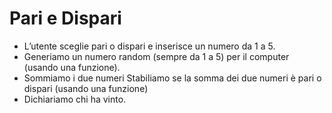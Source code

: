 # Pari e Dispari

- L’utente sceglie pari o dispari e inserisce un numero da 1 a 5.
- Generiamo un numero random (sempre da 1 a 5) per il computer (usando una funzione).
- Sommiamo i due numeri Stabiliamo se la somma dei due numeri è pari o dispari (usando una funzione)
- Dichiariamo chi ha vinto.
